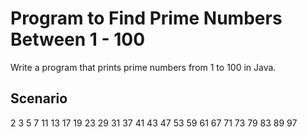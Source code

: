 # Program to Find Prime Numbers Between 1 - 100


Write a program that prints prime numbers from 1 to 100 in Java.



## Scenario


2 3 5 7 11 13 17 19 23 29 31 37 41 43 47 53 59 61 67 71 73 79 83 89 97